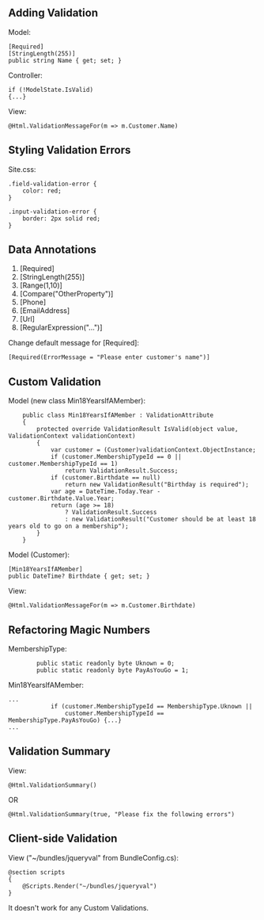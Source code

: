 ﻿## Adding Validation
Model:
```
[Required]
[StringLength(255)]
public string Name { get; set; }
```
Controller:
```
if (!ModelState.IsValid)
{...}
```
View:
```
@Html.ValidationMessageFor(m => m.Customer.Name)
```

## Styling Validation Errors
Site.css:
```
.field-validation-error {
    color: red;
}

.input-validation-error {
    border: 2px solid red;
}
```

## Data Annotations
1. [Required]
2. [StringLength(255)]
3. [Range(1,10)]
4. [Compare("OtherProperty")]
5. [Phone]
6. [EmailAddress]
7. [Url]
8. [RegularExpression("...")]

Change default message for [Required]:
```
[Required(ErrorMessage = "Please enter customer's name")]
```

## Custom Validation
Model (new class Min18YearsIfAMember):
```
    public class Min18YearsIfAMember : ValidationAttribute
    {
        protected override ValidationResult IsValid(object value, ValidationContext validationContext)
        {
            var customer = (Customer)validationContext.ObjectInstance;
            if (customer.MembershipTypeId == 0 || customer.MembershipTypeId == 1)
                return ValidationResult.Success;
            if (customer.Birthdate == null)
                return new ValidationResult("Birthday is required");
            var age = DateTime.Today.Year - customer.Birthdate.Value.Year;
            return (age >= 18)
                ? ValidationResult.Success
                : new ValidationResult("Customer should be at least 18 years old to go on a membership");
        }
    }
```
Model (Customer):
```
[Min18YearsIfAMember]
public DateTime? Birthdate { get; set; }
```
View:
```
@Html.ValidationMessageFor(m => m.Customer.Birthdate)
```

## Refactoring Magic Numbers
MembershipType:
```
        public static readonly byte Uknown = 0;
        public static readonly byte PayAsYouGo = 1;
```
Min18YearsIfAMember:
```
...
            if (customer.MembershipTypeId == MembershipType.Uknown || 
                customer.MembershipTypeId == MembershipType.PayAsYouGo) {...}
...
```

## Validation Summary
View:
```
@Html.ValidationSummary()
```
OR
```
@Html.ValidationSummary(true, "Please fix the following errors")
```

## Client-side Validation
View ("~/bundles/jqueryval" from BundleConfig.cs):
```
@section scripts
{
    @Scripts.Render("~/bundles/jqueryval")
}
```
It doesn't work for any Custom Validations.
